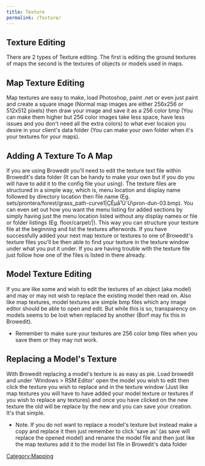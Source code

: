 ```yaml
---
title: Texture
permalink: /Texture/
---
```


Texture Editing
---------------

There are 2 types of Texture editing. The first is editing the ground textures of maps the second is the textures of objects or models used in maps.

Map Texture Editing
-------------------

Map textures are easy to make, load Photoshop, paint .net or even just paint and create a square image (Normal map images are either 256x256 or 512x512 pixels) then draw your image and save it as a 256 color bmp (You can make them higher but 256 color images take less space, have less issues and you don't need all the extra colors) to what ever locaion you desire in your client's data folder (You can make your own folder when it's your textures for your maps).

Adding A Texture To A Map
-------------------------

If you are using Browedit you'll need to edit the texture text file within Browedit's data folder (It can be handy to make your own but if you do you will have to add it to the config file your using). The texture files are structured in a simple way, which is, menu location and display name followed by directory location then file name (Eg. sets/prontera/forest/grass_path-curve1|ÇÊµå¹Ù´Ú\\pron-dun-03.bmp). You can even set out how you want the menu listing for added sections by simply having just the menu location listed without any display names or file or folder listings (Eg. floor/carpet/|). This way you can structure your texture file at the beginning and list the textures afterwords. If you have successfully added your next map texture or textures to one of Browedit's texture files you'll be then able to find your texture in the texture window under what you put it under. If you are having trouble with the texture file just follow how one of the files is listed in there already.

Model Texture Editing
---------------------

If you are like some and wish to edit the textures of an object (aka model) and may or may not wish to replace the existing model then read on. Also like map textures, model textures are simple bmp files which any image editor should be able to open and edit. But while this is so, transparency on models seems to be lost when replaced by another (Borf may fix this in Browedit).

-   Remember to make sure your textures are 256 color bmp files when you save them or they may not work.

Replacing a Model's Texture
---------------------------

With Browedit replacing a model's texture is as easy as pie. Load browedit and under 'Windows &gt; RSM Editor' open the model you wish to edit then click the texture you wish to replace and in the texture window (Just like map textures you will have to have added your model texture or textures if you wish to replace any textures) and once you have clicked on the new texture the old will be replace by the new and you can save your creation. It's that simple.

-   Note. If you do not want to replace a model's texture but instead make a copy and replace it then just remember to click 'save as' (as save will replace the opened model) and rename the model file and then just like the map textures add it to the model list file in Browedit's data folder

[Category:Mapping](Mapping)